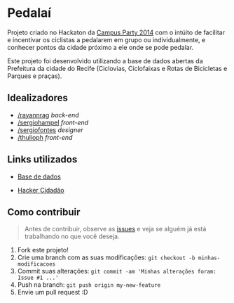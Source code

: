 # Pedalaí

Projeto criado no Hackaton da [Campus Party 2014]( http://recife.campus-party.org/2014/index.html "Link da CPRecife") com o intúito de facilitar e incentivar os ciclistas a pedalarem em grupo ou individualmente, e conhecer pontos da cidade próximo a ele onde se pode pedalar.


Este projeto foi desenvolvido utilizando a base de dados abertas da Prefeitura da cidade do Recife (Ciclovias, Ciclofaixas e Rotas de Bicicletas e Parques e praças).


## Idealizadores

- [/rayannrag](http://github.com/rayannrag) _back-end_
- [/sergiohampel](http://github.com/sergiohampel) _front-end_
- [/sergiofontes](http://github.com/sergiofontes) _designer_
- [/thulioph](http://github.com/thulioph) _front-end_


## Links utilizados

* [Base de dados](http://dados.recife.pe.gov.br/dataset "Base de dados abertas")

* [Hacker Cidadão]( http://hackercidadao.com.br/ "Hacker cidadão 2.0")


## Como contribuir
 > Antes de contribuir, observe as [issues](https://github.com/sergiohampel/pedalai/issues) e veja se alguém já está trabalhando no que você deseja.

1. Fork este projeto!
2. Crie uma branch com as suas modificações: `git checkout -b minhas-modificacoes`
3. Commit suas alterações: `git commit -am 'Minhas alterações foram: Issue #1 ...'`
4. Push na branch: `git push origin my-new-feature`
5. Envie um pull request :D

